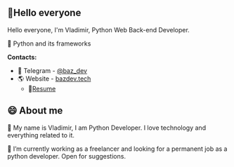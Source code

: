 ## 🤝Hello everyone

Hello everyone, I'm Vladimir, Python Web Back-end Developer. 

🤍 Python and its frameworks

**Contacts:**

-   💬 Telegram - [@baz_dev](https://t.me/baz_dev)
-   🌎 Website - [bazdev.tech](https://bazdev.tech)
    -  📃[Resume](https://bazdev.tech)

## 😄 About me

👋 My name is Vladimir, I am Python Developer. I love technology and everything related to it.

💼 I’m currently working as a freelancer and looking for a permanent job as a python developer. Open for suggestions.
